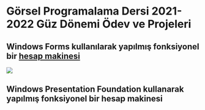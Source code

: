 # Görsel Programalama Dersi 2021-2022 Güz Dönemi Ödev ve Projeleri
## Windows Forms kullanılarak yapılmış fonksiyonel bir [hesap makinesi](https://github.com/dogukanyildiz99/gorsel_programlama/blob/main/WinFormsCalcApp.cs)
![](https://user-images.githubusercontent.com/56637126/139453122-cc258208-353a-4709-942c-31b5a6881992.png)
## Windows Presentation Foundation kullanarak yapılmış fonksiyonel bir hesap makinesi
